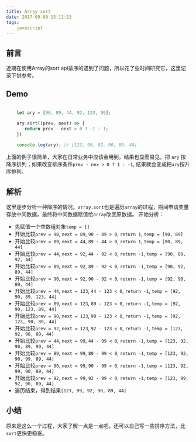 ```yaml
---
title: Array sort
date: 2017-09-09 15:11:13
tags:
    javascript
---
```

## 前言

近期在使用Array的sort api排序的遇到了问题，所以花了些时间研究它，这里记录下供参考。

## Demo

````javascript

    let ary = [90, 89, 44, 92, 123, 99];

    ary.sort((prev, next) => {
       return prev - next > 0 ? -1 : 1;
    })
    
    console.log(ary); // [123, 99, 92, 90, 89, 44]
````

上面的例子很简单，大家在日常业务中应该会用到，结果也显而易见，把 `ary` 按降序排列；如果改变排序条件`prev - nex > 0 ? 1 : -1`, 结果就会变成把`ary`按升序排列。
## 解析

<!-- more -->
这里逐步分析一种降序的情况。`array.sort`也是遍历`array`的过程，期间申请变量存放中间数据，最终将中间数据赋值给`array`改变原数据。
开始分析：

* 先赋值一个空数组对象`temp = []`
* 开始比较`prev = 90`, `next = 89`, `90 - 89 > 0`, `return 1`, `temp = [90, 89]`
* 开始比较`prev = 89`, `next = 44`, `89 - 44 > 0`, `return 1`, `temp = [90, 89, 44]`
* 开始比较`prev = 44`, `next = 92`, `44 - 92 < 0`, `return -1`, `temp = [90, 89, 92, 44]`
* 开始比较`prev = 89`, `next = 92`, `89 - 92 < 0`, `return -1`, `temp = [90, 92, 89, 44]`
* 开始比较`prev = 90`, `next = 92`, `90 - 92 < 0`, `return -1`, `temp = [92, 90, 89, 44]`
* 开始比较`prev = 44`, `next = 123`, `44 - 123 < 0`, `return -1`, `temp = [92, 90, 89, 123, 44]`
* 开始比较`prev = 89`, `next = 123`, `89 - 123 < 0`, `return -1`, `temp = [92, 90, 123, 89, 44]`
* 开始比较`prev = 90`, `next = 123`, `90 - 123 < 0`, `return -1`, `temp = [92, 123, 90, 89, 44]`
* 开始比较`prev = 92`, `next = 123`, `92 - 123 < 0`, `return -1`, `temp = [123, 92, 90, 89, 44]`
* 开始比较`prev = 44`, `next = 99`, `44 - 99 < 0`, `return -1`, `temp = [123, 92, 90, 89, 99, 44]`
* 开始比较`prev = 89`, `next = 99`, `89 - 99 < 0`, `return -1`, `temp = [123, 92, 90, 99, 89, 44]`
* 开始比较`prev = 90`, `next = 99`, `90 - 99 < 0`, `return -1`, `temp = [123, 92, 99, 90, 89, 44]`
* 开始比较`prev = 92`, `next = 99`, `92 - 99 < 0`, `return -1`, `temp = [123, 99, 92, 90, 89, 44]`
* 遍历结束，得到结果`[123, 99, 92, 90, 89, 44]`

## 小结

原来是这么一个过程，大家了解一点是一点吧，还可以自己写一些排序方法，比`sort`更快更稳妥。